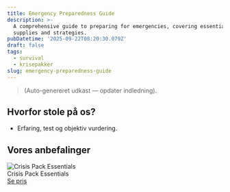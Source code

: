 ```yaml
---
title: Emergency Preparedness Guide
description: >-
  A comprehensive guide to preparing for emergencies, covering essential
  supplies and strategies.
pubDatetime: '2025-09-22T08:20:30.079Z'
draft: false
tags:
  - survival
  - krisepakker
slug: emergency-preparedness-guide
---
```

> (Auto-genereret udkast — opdater indledning).

## Hvorfor stole på os?
- Erfaring, test og objektiv vurdering.

## Vores anbefalinger


<!-- Auto: Affiliate-kort fra Products/SKUs -->

<div class="aff-card"><img src="abstract_15.png (https://v5.airtableusercontent.com/v3/u/45/45/1758542400000/GSRSkC4Loq-ny5CGlPSRMA/f64RHSzpKNsSaA_Y_ZgX7VlZU8mc_2FZDzWeVrp_HBzYQ9xoypr_zRZ2-BTDHS7SFgMW0tPBldzuOmSQmqtBen78GvAWAErNFRUNL6nhhQB_vwd7P9Kdj7wFWEKfNkgk62omSiFe9z_aDq2weKzhs8ywZRHpmHACS_XX0nauITU/SG1-jvJeIG7osWsM9GXXrgAzLXzcJ2ejU7G1DdNeXMk)" alt="Crisis Pack Essentials" class="aff-card__img" /><div class="aff-card__meta"><div class="aff-card__title">Crisis Pack Essentials</div><a class="aff-btn" href="https://affiliate.homeessentialsee62.com/deal789?utm_source=klartilalt&utm_medium=affiliate&subid=emergency-preparedness-guide-2025-09-22" rel="sponsored nofollow noopener" target="_blank">Se pris</a></div></div>


